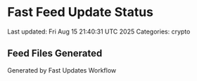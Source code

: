 # Fast Feed Update Status
Last updated: Fri Aug 15 21:40:31 UTC 2025
Categories: crypto

## Feed Files Generated

Generated by Fast Updates Workflow

